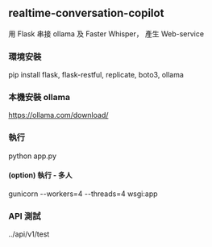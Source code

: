 ## realtime-conversation-copilot
用 Flask 串接 ollama 及 Faster Whisper， 產生 Web-service

### 環境安裝
pip install flask, flask-restful, replicate, boto3, ollama

### 本機安裝 ollama
https://ollama.com/download/

### 執行
python app.py

#### (option) 執行 - 多人
gunicorn --workers=4 --threads=4 wsgi:app


### API 測試
../api/v1/test
